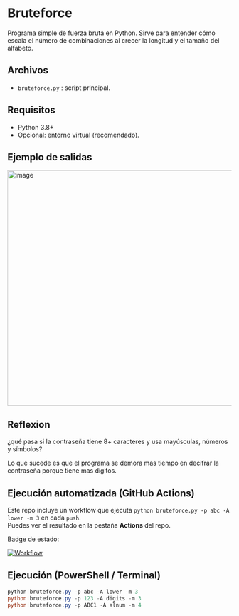 # Bruteforce

Programa simple de fuerza bruta en Python. Sirve para entender cómo escala el número de combinaciones al crecer la longitud y el tamaño del alfabeto.

## Archivos
- `bruteforce.py` : script principal.

## Requisitos
- Python 3.8+
- Opcional: entorno virtual (recomendado).

  
## Ejemplo de salidas

<img width="542" height="528" alt="image" src="https://github.com/user-attachments/assets/b4aaefd6-8322-4ca9-9484-951ccd2c4b31" />


## Reflexion

¿qué pasa si la contraseña tiene 8+ caracteres y usa mayúsculas, números y símbolos?

Lo que sucede es que el programa se demora mas tiempo en decifrar la contraseña porque tiene mas digitos.

## Ejecución automatizada (GitHub Actions)

Este repo incluye un workflow que ejecuta `python bruteforce.py -p abc -A lower -m 3` en cada `push`.  
Puedes ver el resultado en la pestaña **Actions** del repo.

Badge de estado:

[![Workflow](https://github.com/cnrios21/Bruteforce.py/actions/workflows/python-app.yml/badge.svg)](https://github.com/cnrios21/Bruteforce.py/actions)


## Ejecución (PowerShell / Terminal)
```powershell
python bruteforce.py -p abc -A lower -m 3
python bruteforce.py -p 123 -A digits -m 3
python bruteforce.py -p ABC1 -A alnum -m 4

